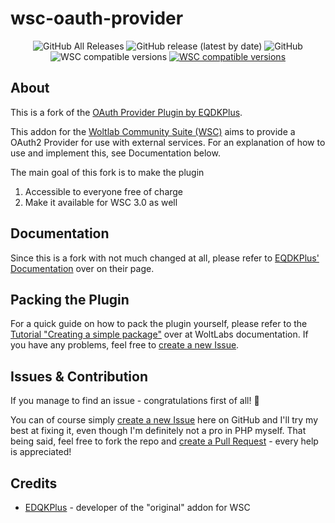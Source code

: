 # wsc-oauth-provider
<p align="center">
  <img alt="GitHub All Releases" src="https://img.shields.io/github/downloads/BlackFisch/wsc-oauth-provider/total">
  <img alt="GitHub release (latest by date)" src="https://img.shields.io/github/v/release/BlackFisch/wsc-oauth-provider">
  <img alt="GitHub" src="https://img.shields.io/github/license/BlackFisch/wsc-oauth-provider">
  <img alt="WSC compatible versions" src="https://img.shields.io/badge/compatible%20wsc%20versions-3.*-informational">
  <a href="https://ko-fi.com/blackfisch">
    <img alt="WSC compatible versions" src="https://img.shields.io/badge/support%20me-%E2%99%A5-ff69b4">
  </a>
</p>

## About
This is a fork of the [OAuth Provider Plugin by EQDKPlus](https://wsc.eqdkp-plus.eu/Extensionlist/Oauth-provider-p9.html).

This addon for the [Woltlab Community Suite (WSC)](https://www.woltlab.com/) aims to provide a OAuth2 Provider for use with external services. For an explanation of how to use and implement this, see Documentation below.

The main goal of this fork is to make the plugin 
1. Accessible to everyone free of charge
2. Make it available for WSC 3.0 as well

## Documentation
Since this is a fork with not much changed at all, please refer to [EQDKPlus' Documentation](https://wsc-docs.eqdkp-plus.eu/oauthprovider_index.html) over on their page.

## Packing the Plugin
For a quick guide on how to pack the plugin yourself, please refer to the [Tutorial "Creating a simple package"](https://docs.woltlab.com/getting-started_quick-start.html) over at WoltLabs documentation. If you have any problems, feel free to [create a new Issue](https://github.com/BlackFisch/wsc-oauth-provider/issues/new).

## Issues & Contribution
If you manage to find an issue - congratulations first of all! :tada:

You can of course simply [create a new Issue](https://github.com/BlackFisch/wsc-oauth-provider/issues/new) here on GitHub and I'll try my best at fixing it, even though I'm definitely not a pro in PHP myself. That being said, feel free to fork the repo and [create a Pull Request](https://github.com/BlackFisch/wsc-oauth-provider/compare) - every help is appreciated!

## Credits
- [EDQKPlus](https://eqdkp-plus.eu) - developer of the "original" addon for WSC 
